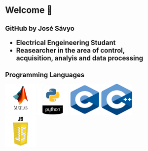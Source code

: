 <html lang="en">
<head>
    <meta charset="UTF-8">
    <meta name="viewport" content="width=device-width, initial-scale=1.0">
</head>
<body>
    <h1>Welcome 👋</h1>
    <h2>GitHub by José Sávyo <br> 
    <ul>
    <li>Electrical Engeineering Studant</li>
    <li>Reasearcher in the area of control, acquisition, analyis and data processing</li>
    </ul>  
    </h2>
    <h2>Programming Languages</h2>
        <div>
            <img src="matlab.png" height="100" width="100">
            <img src="python.png" height="100" width="100">
            <img src="c.png" height="100" width="100">
            <img src="cc.png" height="100" width="100">
            <img src="js.png" height="100" width="100">
        </div>
</body>
</html>

<!--
**Jose-Savyo/Jose-Savyo** is a ✨ _special_ ✨ repository because its `README.md` (this file) appears on your GitHub profile.

Here are some ideas to get you started:

- 🔭 I’m currently working on ...
- 🌱 I’m currently learning ...
- 👯 I’m looking to collaborate on ...
- 🤔 I’m looking for help with ...
- 💬 Ask me about ...
- 📫 How to reach me: ...
- 😄 Pronouns: ...
- ⚡ Fun fact: ...
--> 
